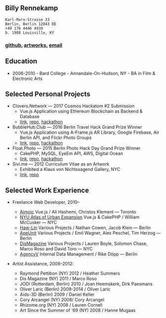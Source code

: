 ## Billy Rennekamp
    Karl-Marx-Strasse 33
    Berlin, Berlin 12043 DE
    +49 176 4446 4939
    b. 1988 Louisville, KY
### [github](https://github.com/okwme), [artworks](https://billyrennekamp.com), [email](mailto:billy.rennekamp@gmail.com)

## Education
* 2006-2010 - Bard College - Annandale-On-Hudson, NY - BA in Film & Electronic Arts

## Selected Personal Projects
* Clovers.Network — 2017 Cosmos Hackatom #2 Submission
  * Vue.js Application using Ethereum Blockchain as Backend & Database
  * [link](https://clovers.network), [repo](https://github.com/okwme/clovers-dapp), [hackathon](www.hackathon.io/cosmos-hackathon1)
* BubbleHub.Club — 2016 Berlin Travel Hack Grand Prize Winner
  * Vue.js Application using A-Frame.js AR Library, Google Firebase, Air Berlin API, and Flickr Photo Groups
  * [link](https://bubblehub.club), [repo](https://github.com/okwme/bubblehub), [hackathon](https://www.tnooz.com/article/thack-berlin-Nov-2016/)
* Float.Photo — 2015 Berlin Photo Hack Day Grand Prize Winner
  * CakePHP, MySQL, EyeEm API, AWS, Digital Ocean
  * [link](https://bubblehub.club), [repo](https://github.com/okwme/float), [hackathon](https://www.eyeem.com/blog/the-winning-hacks-from-photo-hack-day-4-berlin/)
* Sivi.me — 2012 Curriculum Vitae as an Artwork
  * Exhibited a Klaus von Nichtssagend Gallery, NYC
  * [link](https://sivi.me), [repo](https://github.com/okwme/sivi)

## Selected Work Experience
* Freelance Web Developer, 2010–
  * [Aimoic](https://www.aiomic.ai/) Vue.js / Ali Hashemi, Christos Klement — Toronto
  * [NYU Atlas of Urban Expansion](atlasexpansionurbanacolombia.org) Vue.js & CakePHP / William McCusker — NYC
  * [Haw-Lin](http://haw-lin.com/) Various Projects / Nathan Cowen, Jacob Klein — Berlin
  * [ApeUnit](http://www.apeunit.com/en/) Various Projects / Emil Wagner, Alex Peschel, Tim Herzog — Berlin
  * [DisMagazine](dismagazine.com) Various Projects / Lauren Boyle, Solomon Chase, Marco Roso and David Toro — NYC
  * [AgencyV](https://agencyv.com) Internal Data Management / Rike Döpp — Berlin

* Artist Assistance, 2008–2012:
  * Raymond Pettibon (NY) 2012 / Heather Summers
  * Dis Magazine (NY) 2011 / Marco Roso
  * JODI (Rotterdam, Berlin) 2010 / Joan Heemskerk, Dirk Paesmans
  * Oliver Laric (Berlin) 2009-2014 / Oliver Laric
  * Aids-3D (Berlin) 2009 / Daniel Keller
  * Cory Arcangel (NY) 2008/ Cory Arcangel
  * Rhizome.org (NY) 2008 / Lauren Cornell
  * Art Since the Summer of '69 (NY) 2008 / Hanne Mugaas
